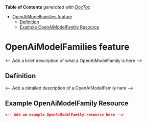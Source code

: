 <!-- START doctoc generated TOC please keep comment here to allow auto update -->
<!-- DON'T EDIT THIS SECTION, INSTEAD RE-RUN doctoc TO UPDATE -->

**Table of Contents** _generated with [DocToc](https://github.com/thlorenz/doctoc)_

- [OpenAiModelFamilies feature](#openaimodelfamilies-feature)
  - [Definition](#definition)
  - [Example OpenAiModelFamily Resource](#example-openaimodelfamily-resource)

<!-- END doctoc generated TOC please keep comment here to allow auto update -->

# OpenAiModelFamilies feature

<-- Add a brief description of what a OpenAiModelFamily is here -->

## Definition

<-- Add a detailed description of a OpenAiModelFamily here -->

## Example OpenAiModelFamily Resource

```json
<-- Add an example OpenAiModelFamily resource here -->
```
